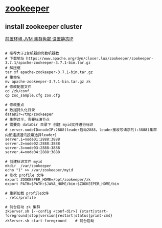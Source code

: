 # [zookeeper](https://www.apache.org/dyn/closer.lua/zookeeper/zookeeper-3.7.1/apache-zookeeper-3.7.1-bin.tar.gz) 

## install zookeeper cluster
[前置环境 JVM 集群免密 设置静态IP](https://github.com/YKN-GITHUB/software/blob/main/preposition/Linux%E5%89%8D%E7%BD%AE%E8%AE%BE%E7%BD%AE.md)
````shell

# 推荐大于2台机器的奇数机器数
# 下载地址 https://www.apache.org/dyn/closer.lua/zookeeper/zookeeper-3.7.1/apache-zookeeper-3.7.1-bin.tar.gz
# 解压缩
tar xf apache-zookeeper-3.7.1-bin.tar.gz
# 重命名
mv apache-zookeeper-3.7.1-bin.tar.gz zk
# 修改配置文件
cd /zk/conf
cp zoo_sample.cfg zoo.cfg

# 修改重点
# 数据持久化目录
dataDir=/tmp/zookeeper
# 集群过半，需要标清节点
# 需要向 dataDir 目录下 创建 myid文件进行标识
# server.nodeID=nodeIP:2888(leader启动2888，leader接收写请求的):3888(集群内部连接通讯投票选择leader)
server.1=node01:2888:3888
server.2=node02:2888:3888
server.3=node03:2888:3888
server.4=node04:2888:3888 

# 创建标识文件 myid
mkdir  /var/zookeeper
echo "1" >> /var/zookeeper/myid
# 修改 profile 文件
export ZOOKEEPER_HOME=/opt/zookeeper/zk
export PATH=$PATH:$JAVA_HOME/bin:$ZOOKEEPER_HOME/bin

# 重新加载 profile文件
. /etc/profile

# 前台启动 zk 集群
zkServer.sh [--config <conf-dir>] {start|start-foreground|stop|version|restart|status|print-cmd}
zkServer.sh start-foreground    # 前台启动

````